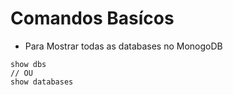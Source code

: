 # Comandos Basícos

* Para Mostrar todas as databases no MonogoDB

```
show dbs
// OU
show databases
```

